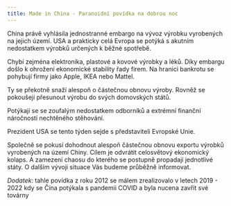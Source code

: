 ```yaml
---
title: Made in China - Paranoidní povídka na dobrou noc
---
```


China právě vyhlásila jednostranné embargo na vývoz výrobku vyrobených na jejich
území. USA a prakticky celá Evropa se potýká s akutním nedostatkem výrobků
určených k běžné spotřebě.

Chybí zejména elektronika, plastové a kovové výrobky a léků. Díky embargu došlo
k ohrožení ekonomické stability řady firem. Na hranici bankrotu se pohybují
firmy jako Apple, IKEA nebo Mattel.

Ty se překotně snaží alespoň o částečnou obnovu výroby. Rovněž se pokoušejí
přesunout výrobu do svých domovských států.

Potýkají se se zoufalým nedostatkem odborníků a extrémní finanční náročností
nechtěného stěhování.

Prezident USA se tento týden sejde s představiteli Evropské Unie.

Společně se pokusí dohodnout alespoň částečnou obnovu exportu výrobků vyrobených
na území Chiny. Cílem je odvrátit celosvětový ekonomický kolaps. A zamezení
chaosu do kterého se postupně propadají jednotlivé státy. O dalším vývoji
situace Vás budeme průběžně informovat.

_Dodatek_: tahle povídka z roku 2012 se málem zrealizovalo v letech 2019 - 2022
kdy se Čína potýkala s pandemii COVID a byla nucena zavřít své továrny
